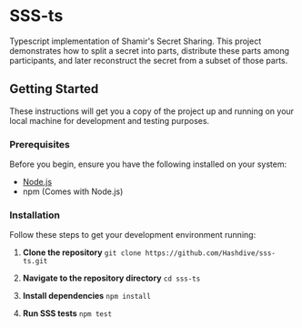 # SSS-ts

Typescript implementation of Shamir's Secret Sharing. This project demonstrates how to split a secret into parts, distribute these parts among participants, and later reconstruct the secret from a subset of those parts.

## Getting Started

These instructions will get you a copy of the project up and running on your local machine for development and testing purposes.

### Prerequisites

Before you begin, ensure you have the following installed on your system:
- [Node.js](https://nodejs.org/)
- npm (Comes with Node.js)

### Installation

Follow these steps to get your development environment running:

1. **Clone the repository**
   ```git clone https://github.com/Hashdive/sss-ts.git```

2. **Navigate to the repository directory**
   ```cd sss-ts ```

3. **Install dependencies**
   ```npm install```

4. **Run SSS tests**
   ```npm test```
